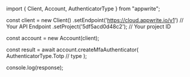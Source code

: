 import { Client, Account, AuthenticatorType } from "appwrite";

const client = new Client()
    .setEndpoint('https://cloud.appwrite.io/v1') // Your API Endpoint
    .setProject('5df5acd0d48c2'); // Your project ID

const account = new Account(client);

const result = await account.createMfaAuthenticator(
    AuthenticatorType.Totp // type
);

console.log(response);
